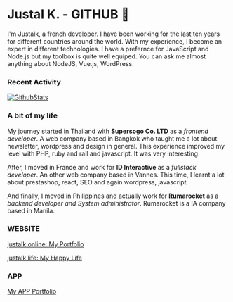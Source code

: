 # Justal K. - GITHUB 👋

I'm Justalk, a french developer. I have been working for the last ten years for different countries around the world. With my experience, I become an expert in different technologies. I have a prefernce for JavaScript and Node.js but my toolbox is quite well equiped. You can ask me almost anything about NodeJS, Vue.js, WordPress.

### Recent Activity

[![GithubStats](https://github-readme-stats.vercel.app/api?username=justalk&show_icons=true&title_color=FFF&text_color=FFF&icon_color=000&bg_color=15,eb703f,fcd116,eb843f)](https://github.com/justalk)

### A bit of my life

My journey started in Thailand with **Supersogo Co. LTD**  as a *frontend developer*. A web company based in Bangkok who taught me a lot about newsletter, wordpress and design in general. This experience improved my level with PHP, ruby and rail and javascript. It was very interesting. 

After, I moved in France and work for **ID Interactive** as a *fullstack developer*. An other web company based in Vannes. This time, I learnt a lot about prestashop, react, SEO and again wordpress, javascript. 

And finally, I moved in Philippines and actually work for **Rumarocket** as a *backend developer and System administrator*. Rumarocket is a IA company based in Manila.

### WEBSITE

[justalk.online: My Portfolio](https://justalk.online/ "My Portfolio")

[justalk.life: My Happy Life](https://justalk.online/ "My Life")

### APP

[My APP Portfolio](https://play.google.com/store/apps/details?id=com.justalk.portfolio)
